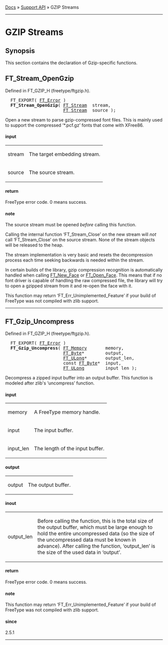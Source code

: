 [Docs](ft2-index.md) &raquo; [Support API](ft2-toc.md#support-api) &raquo; GZIP Streams

-------------------------------


# GZIP Streams

## Synopsis

This section contains the declaration of Gzip-specific functions.

## FT_Stream_OpenGzip

Defined in FT_GZIP_H (freetype/ftgzip.h).

<pre>
  FT_EXPORT( <a href="../ft2-basic_types/#ft_error">FT_Error</a> )
  <b>FT_Stream_OpenGzip</b>( <a href="../ft2-system_interface/#ft_stream">FT_Stream</a>  stream,
                      <a href="../ft2-system_interface/#ft_stream">FT_Stream</a>  source );
</pre>


Open a new stream to parse gzip-compressed font files. This is mainly used to support the compressed &lsquo;*.pcf.gz&rsquo; fonts that come with XFree86.

<h4>input</h4>
<table class="fields">
<tr><td class="val" id="stream">stream</td><td class="desc">

The target embedding stream.
</td></tr>
<tr><td class="val" id="source">source</td><td class="desc">

The source stream.
</td></tr>
</table>

<h4>return</h4>

FreeType error code. 0&nbsp;means success.

<h4>note</h4>

The source stream must be opened _before_ calling this function.

Calling the internal function &lsquo;FT_Stream_Close&rsquo; on the new stream will *not* call &lsquo;FT_Stream_Close&rsquo; on the source stream. None of the stream objects will be released to the heap.

The stream implementation is very basic and resets the decompression process each time seeking backwards is needed within the stream.

In certain builds of the library, gzip compression recognition is automatically handled when calling <a href="../ft2-base_interface/#ft_new_face">FT_New_Face</a> or <a href="../ft2-base_interface/#ft_open_face">FT_Open_Face</a>. This means that if no font driver is capable of handling the raw compressed file, the library will try to open a gzipped stream from it and re-open the face with it.

This function may return &lsquo;FT_Err_Unimplemented_Feature&rsquo; if your build of FreeType was not compiled with zlib support.

<hr />

## FT_Gzip_Uncompress

Defined in FT_GZIP_H (freetype/ftgzip.h).

<pre>
  FT_EXPORT( <a href="../ft2-basic_types/#ft_error">FT_Error</a> )
  <b>FT_Gzip_Uncompress</b>( <a href="../ft2-system_interface/#ft_memory">FT_Memory</a>       memory,
                      <a href="../ft2-basic_types/#ft_byte">FT_Byte</a>*        output,
                      <a href="../ft2-basic_types/#ft_ulong">FT_ULong</a>*       output_len,
                      <span class="keyword">const</span> <a href="../ft2-basic_types/#ft_byte">FT_Byte</a>*  input,
                      <a href="../ft2-basic_types/#ft_ulong">FT_ULong</a>        input_len );
</pre>


Decompress a zipped input buffer into an output buffer. This function is modeled after zlib's &lsquo;uncompress&rsquo; function.

<h4>input</h4>
<table class="fields">
<tr><td class="val" id="memory">memory</td><td class="desc">

A FreeType memory handle.
</td></tr>
<tr><td class="val" id="input">input</td><td class="desc">

The input buffer.
</td></tr>
<tr><td class="val" id="input_len">input_len</td><td class="desc">

The length of the input buffer.
</td></tr>
</table>

<h4>output</h4>
<table class="fields">
<tr><td class="val" id="output">output</td><td class="desc">

The output buffer.
</td></tr>
</table>

<h4>inout</h4>
<table class="fields">
<tr><td class="val" id="output_len">output_len</td><td class="desc">

Before calling the function, this is the total size of the output buffer, which must be large enough to hold the entire uncompressed data (so the size of the uncompressed data must be known in advance). After calling the function, &lsquo;output_len&rsquo; is the size of the used data in &lsquo;output&rsquo;.
</td></tr>
</table>

<h4>return</h4>

FreeType error code. 0&nbsp;means success.

<h4>note</h4>

This function may return &lsquo;FT_Err_Unimplemented_Feature&rsquo; if your build of FreeType was not compiled with zlib support.

<h4>since</h4>

2.5.1

<hr />

